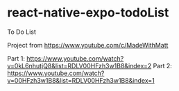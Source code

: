# react-native-expo-todoList
To Do List

Project from https://www.youtube.com/c/MadeWithMatt

Part 1: https://www.youtube.com/watch?v=0kL6nhutjQ8&list=RDLV00HFzh3w1B8&index=2
Part 2: https://www.youtube.com/watch?v=00HFzh3w1B8&list=RDLV00HFzh3w1B8&index=1
